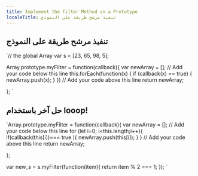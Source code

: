 ```yaml
---
title: Implement the filter Method on a Prototype
localeTitle: تنفيذ مرشح طريقة على النموذج
---
```

## تنفيذ مرشح طريقة على النموذج

 `// the global Array 
 var s = [23, 65, 98, 5]; 
 
 Array.prototype.myFilter = function(callback){ 
  var newArray = []; 
  // Add your code below this line 
  this.forEach(function(x) { 
    if (callback(x) == true) { 
      newArray.push(x); 
    } 
  }) 
  // Add your code above this line 
  return newArray; 
 
 }; 
` 

## حل آخر باستخدام looop!

 `Array.prototype.myFilter = function(callback){ 
  var newArray = []; 
  // Add your code below this line 
  for (let i=0; i<this.length;i++){ 
    if(callback(this[i])=== true ){ 
 newArray.push(this[i]); 
    } 
  } 
  // Add your code above this line 
  return newArray; 
 
 }; 
 
 var new_s = s.myFilter(function(item){ 
  return item % 2 === 1; 
 }); 
`